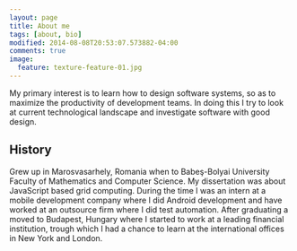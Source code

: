 ```yaml
---
layout: page
title: About me
tags: [about, bio]
modified: 2014-08-08T20:53:07.573882-04:00
comments: true
image:
  feature: texture-feature-01.jpg
---
```


My primary interest is to learn how to design software systems, so as to maximize the productivity of development teams. In doing this I try to look at current technological landscape and investigate software with good design.

## History

Grew up in Marosvasarhely, Romania when to Babeş-Bolyai University
Faculty of Mathematics and Computer Science. My dissertation was about JavaScript based grid computing. During the time I was an intern at a mobile development company where I did Android development and have worked at an outsource firm where I did test automation. After graduating a moved to Budapest, Hungary where I started to work at a leading financial institution, trough which I had a chance to learn at the international offices in New York and London.

